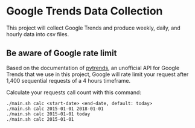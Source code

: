 # Google Trends Data Collection

This project will collect Google Trends and produce weekly, daily, and hourly data into csv files.


## Be aware of Google rate limit

Based on the documentation of [pytrends](https://github.com/GeneralMills/pytrends#caveats), an unofficial API for Google Trends that we use in this project, Google will rate limit your request after 1,400 sequential requests of a 4 hours timeframe.

Calculate your requests call count with this command:
```
./main.sh calc <start-date> <end-date, default: today>
./main.sh calc 2015-01-01 2018-01-01
./main.sh calc 2015-01-01 today
./main.sh calc 2015-01-01
```
